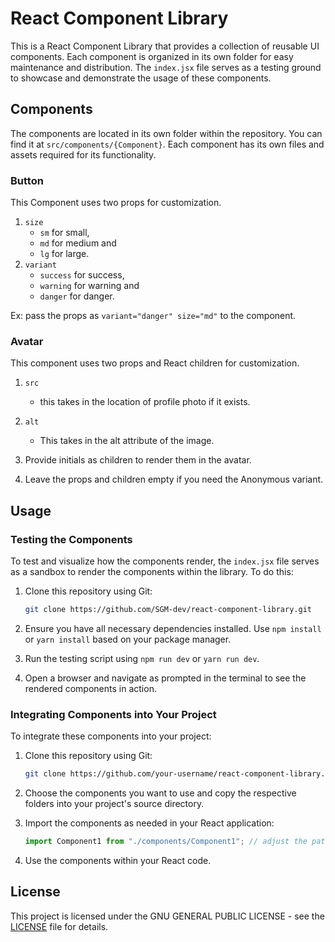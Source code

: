 # React Component Library

This is a React Component Library that provides a collection of reusable UI components. Each component is organized in its own folder for easy maintenance and distribution. The `index.jsx` file serves as a testing ground to showcase and demonstrate the usage of these components.

## Components

The components are located in its own folder within the repository. You can find it at `src/components/{Component}`. Each component has its own files and assets required for its functionality.

### Button

This Component uses two props for customization.

1.  `size`
    - `sm` for small,
    - `md` for medium and
    - `lg` for large.
2.  `variant`
    - `success` for success,
    - `warning` for warning and
    - `danger` for danger.

Ex: pass the props as `variant="danger" size="md"` to the component.

### Avatar

This component uses two props and React children for customization.

1. `src`
    - this takes in the location of profile photo if it exists.

2. `alt`
    - This takes in the alt attribute of the image.

3. Provide initials as children to render them in the avatar.

4. Leave the props and children empty if you need the Anonymous variant.

## Usage

### Testing the Components

To test and visualize how the components render, the `index.jsx` file serves as a sandbox to render the components within the library. To do this:

1.  Clone this repository using Git:

    ```bash
    git clone https://github.com/SGM-dev/react-component-library.git
    ```

2.  Ensure you have all necessary dependencies installed. Use `npm install` or `yarn install` based on your package manager.
3.  Run the testing script using `npm run dev` or `yarn run dev`.
4.  Open a browser and navigate as prompted in the terminal to see the rendered components in action.

### Integrating Components into Your Project

To integrate these components into your project:

1. Clone this repository using Git:
   ```bash
   git clone https://github.com/your-username/react-component-library.git
   ```
2. Choose the components you want to use and copy the respective folders into your project's source directory.

3. Import the components as needed in your React application:
   ```javascript
   import Component1 from "./components/Component1"; // adjust the path based on your project's structure
   ```
4. Use the components within your React code.

## License

This project is licensed under the GNU GENERAL PUBLIC LICENSE - see the [LICENSE](LICENSE) file for details.
